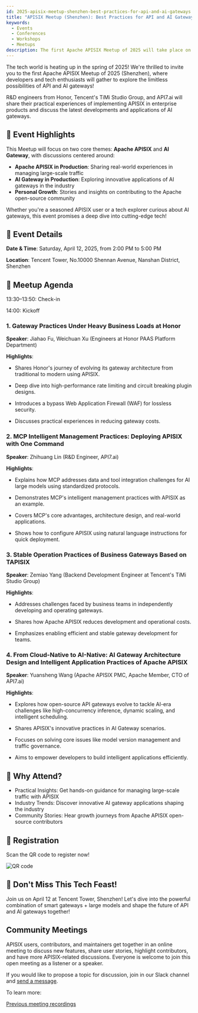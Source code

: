 ```yaml
---
id: 2025-apisix-meetup-shenzhen-best-practices-for-api-and-ai-gateways
title: "APISIX Meetup (Shenzhen): Best Practices for API and AI Gateways"
keywords:
  - Events
  - Conferences
  - Workshops
  - Meetups
description: The first Apache APISIX Meetup of 2025 will take place on April 12 in Shenzhen at Tencent Tower, focusing on practical experiences and innovative applications of API and AI gateways.
---
```


The tech world is heating up in the spring of 2025! We're thrilled to invite you to the first Apache APISIX Meetup of 2025 (Shenzhen), where developers and tech enthusiasts will gather to explore the limitless possibilities of API and AI gateways!

R&D engineers from Honor, Tencent's TiMi Studio Group, and API7.ai will share their practical experiences of implementing APISIX in enterprise products and discuss the latest developments and applications of AI gateways.

## 🌟 Event Highlights

This Meetup will focus on two core themes: **Apache APISIX** and **AI Gateway**, with discussions centered around:

- **Apache APISIX in Production**: Sharing real-world experiences in managing large-scale traffic
- **AI Gateway in Production**: Exploring innovative applications of AI gateways in the industry
- **Personal Growth**: Stories and insights on contributing to the Apache open-source community

Whether you're a seasoned APISIX user or a tech explorer curious about AI gateways, this event promises a deep dive into cutting-edge tech!

## 📍 Event Details

**Date & Time**: Saturday, April 12, 2025, from 2:00 PM to 5:00 PM

**Location**: Tencent Tower, No.10000 Shennan Avenue, Nanshan District, Shenzhen

## 📅 Meetup Agenda

13:30–13:50: Check-in

14:00: Kickoff

### 1. Gateway Practices Under Heavy Business Loads at Honor  

**Speaker**: Jiahao Fu, Weichuan Xu (Engineers at Honor PAAS Platform Department)  

**Highlights**:  

- Shares Honor's journey of evolving its gateway architecture from traditional to modern using APISIX.  

- Deep dive into high-performance rate limiting and circuit breaking plugin designs.  

- Introduces a bypass Web Application Firewall (WAF) for lossless security.  

- Discusses practical experiences in reducing gateway costs.  

### 2. MCP Intelligent Management Practices: Deploying APISIX with One Command

**Speaker**: Zhihuang Lin (R&D Engineer, API7.ai)  

**Highlights**:  

- Explains how MCP addresses data and tool integration challenges for AI large models using standardized protocols.  

- Demonstrates MCP's intelligent management practices with APISIX as an example.  

- Covers MCP's core advantages, architecture design, and real-world applications.  

- Shows how to configure APISIX using natural language instructions for quick deployment.  

### 3. Stable Operation Practices of Business Gateways Based on TAPISIX

**Speaker**: Zemiao Yang (Backend Development Engineer at Tencent's TiMi Studio Group)  

**Highlights**:  

- Addresses challenges faced by business teams in independently developing and operating gateways.  

- Shares how Apache APISIX reduces development and operational costs.  

- Emphasizes enabling efficient and stable gateway development for teams.  

### 4. From Cloud-Native to AI-Native: AI Gateway Architecture Design and Intelligent Application Practices of Apache APISIX

**Speaker**: Yuansheng Wang (Apache APISIX PMC, Apache Member, CTO of API7.ai)  

**Highlights**:  

- Explores how open-source API gateways evolve to tackle AI-era challenges like high-concurrency inference, dynamic scaling, and intelligent scheduling.  

- Shares APISIX's innovative practices in AI Gateway scenarios.  

- Focuses on solving core issues like model version management and traffic governance.  

- Aims to empower developers to build intelligent applications efficiently.  

## 🎁 Why Attend?

- Practical Insights: Get hands-on guidance for managing large-scale traffic with APISIX
- Industry Trends: Discover innovative AI gateway applications shaping the industry
- Community Stories: Hear growth journeys from Apache APISIX open-source contributors

## 📩 Registration

Scan the QR code to register now!

![QR code](https://static.api7.ai/uploads/2025/04/07/64QXPMU2_registration-code.webp)

## 🚀 Don't Miss This Tech Feast!

Join us on April 12 at Tencent Tower, Shenzhen! Let's dive into the powerful combination of smart gateways + large models and shape the future of API and AI gateways together!

## Community Meetings

APISIX users, contributors, and maintainers get together in an online meeting to discuss new features, share user stories, highlight contributors, and have more APISIX-related discussions. Everyone is welcome to join this open meeting as a listener or a speaker.

If you would like to propose a topic for discussion, join in our Slack channel and [send a message](https://apisix.apache.org/docs/general/join/#join-the-slack-channel).

To learn more:

[Previous meeting recordings](https://youtube.com/playlist?list=PLAoKZlos1sznjgFQsm31QAWeJmv8_w7SP)
